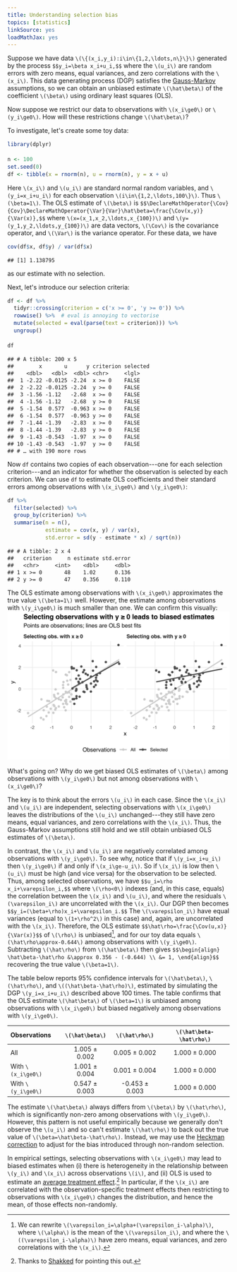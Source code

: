 ```yaml
---
title: Understanding selection bias
topics: [statistics]
linkSource: yes
loadMathJax: yes
---
```


Suppose we have data `\(\{(x_i,y_i):i\in\{1,2,\ldots,n\}\}\)` generated by the process
`$$y_i=\beta x_i+u_i,$$`
where the `\(u_i\)` are random errors with zero means, equal variances, and zero correlations with the `\(x_i\)`.
This data generating process (DGP) satisfies the [Gauss-Markov](https://en.wikipedia.org/wiki/Gauss–Markov_theorem) assumptions, so we can obtain an unbiased estimate `\(\hat\beta\)` of the coefficient `\(\beta\)` using ordinary least squares (OLS).

Now suppose we restrict our data to observations with `\(x_i\ge0\)` or `\(y_i\ge0\)`.
How will these restrictions change `\(\hat\beta\)`?

To investigate, let's create some toy data:

```r
library(dplyr)

n <- 100
set.seed(0)
df <- tibble(x = rnorm(n), u = rnorm(n), y = x + u)
```
Here `\(x_i\)` and `\(u_i\)` are standard normal random variables, and `\(y_i=x_i+u_i\)` for each observation `\(i\in\{1,2,\ldots,100\}\)`.
Thus `\(\beta=1\)`.
The OLS estimate of `\(\beta\)` is
`$$\DeclareMathOperator{\Cov}{Cov}\DeclareMathOperator{\Var}{Var}\hat\beta=\frac{\Cov(x,y)}{\Var(x)},$$`
where `\(x=(x_1,x_2,\ldots,x_{100})\)` and `\(y=(y_1,y_2,\ldots,y_{100})\)` are data vectors, `\(\Cov\)` is the covariance operator, and `\(\Var\)` is the variance operator.
For these data, we have

```r
cov(df$x, df$y) / var(df$x)
```

```
## [1] 1.138795
```
as our estimate with no selection.

Next, let's introduce our selection criteria:

```r
df <- df %>%
  tidyr::crossing(criterion = c('x >= 0', 'y >= 0')) %>%
  rowwise() %>%  # eval is annoying to vectorise
  mutate(selected = eval(parse(text = criterion))) %>%
  ungroup()

df
```

```
## # A tibble: 200 x 5
##        x       u      y criterion selected
##    <dbl>   <dbl>  <dbl> <chr>     <lgl>   
##  1 -2.22 -0.0125 -2.24  x >= 0    FALSE   
##  2 -2.22 -0.0125 -2.24  y >= 0    FALSE   
##  3 -1.56 -1.12   -2.68  x >= 0    FALSE   
##  4 -1.56 -1.12   -2.68  y >= 0    FALSE   
##  5 -1.54  0.577  -0.963 x >= 0    FALSE   
##  6 -1.54  0.577  -0.963 y >= 0    FALSE   
##  7 -1.44 -1.39   -2.83  x >= 0    FALSE   
##  8 -1.44 -1.39   -2.83  y >= 0    FALSE   
##  9 -1.43 -0.543  -1.97  x >= 0    FALSE   
## 10 -1.43 -0.543  -1.97  y >= 0    FALSE   
## # … with 190 more rows
```
Now `df` contains two copies of each observation---one for each selection criterion---and an indicator for whether the observation is selected by each criterion.
We can use `df` to estimate OLS coefficients and their standard errors among observations with `\(x_i\ge0\)` and `\(y_i\ge0\)`:

```r
df %>%
  filter(selected) %>%
  group_by(criterion) %>%
  summarise(n = n(),
            estimate = cov(x, y) / var(x),
            std.error = sd(y - estimate * x) / sqrt(n))
```

```
## # A tibble: 2 x 4
##   criterion     n estimate std.error
##   <chr>     <int>    <dbl>     <dbl>
## 1 x >= 0       48    1.02      0.136
## 2 y >= 0       47    0.356     0.110
```
The OLS estimate among observations with `\(x_i\ge0\)` approximates the true value `\(\beta=1\)` well.
However, the estimate among observations with `\(y_i\ge0\)` is much smaller than one.
We can confirm this visually:
![](figures/plot-1.svg)

What's going on?
Why do we get biased OLS estimates of `\(\beta\)` among observations with `\(y_i\ge0\)` but not among observations with `\(x_i\ge0\)`?

The key is to think about the errors `\(u_i\)` in each case.
Since the `\(x_i\)` and `\(u_i\)` are independent, selecting observations with `\(x_i\ge0\)` leaves the distributions of the `\(u_i\)` unchanged---they still have zero means, equal variances, and zero correlations with the `\(x_i\)`.
Thus, the Gauss-Markov assumptions still hold and we still obtain unbiased OLS estimates of `\(\beta\)`.

In contrast, the `\(x_i\)` and `\(u_i\)` are negatively correlated among observations with `\(y_i\ge0\)`.
To see why, notice that if `\(y_i=x_i+u_i\)` then `\(y_i\ge0\)` if and only if `\(x_i\ge-u_i\)`.
So if `\(x_i\)` is low then `\(u_i\)` must be high (and vice versa) for the observation to be selected.
Thus, among selected observations, we have
`$$u_i=\rho x_i+\varepsilon_i,$$`
where `\(\rho<0\)` indexes (and, in this case, equals) the correlation between the `\(x_i\)` and `\(u_i\)`, and where the residuals `\(\varepsilon_i\)` are uncorrelated with the `\(x_i\)`.
Our DGP then becomes
`$$y_i=(\beta+\rho)x_i+\varepsilon_i.$$`
The `\(\varepsilon_i\)` have equal variances (equal to `\(1+\rho^2\)` in this case) and, again, are uncorrelated with the `\(x_i\)`.
Therefore, the OLS estimate
`$$\hat\rho=\frac{\Cov(u,x)}{\Var(x)}$$`
of `\(\rho\)` is unbiased[^rho-hat], and for our toy data equals `\(\hat\rho\approx-0.644\)` among observations with `\(y_i\ge0\)`.
Subtracting `\(\hat\rho\)` from `\(\hat\beta\)` then gives
`$$\begin{align}
\hat\beta-\hat\rho
&\approx 0.356 - (-0.644) \\
&= 1,
\end{align}$$`
recovering the true value `\(\beta=1\)`.

[^rho-hat]: We can rewrite `\(\varepsilon_i=\alpha+(\varepsilon_i-\alpha)\)`, where `\(\alpha\)` is the mean of the `\(\varepsilon_i\)`, and where the `\((\varepsilon_i-\alpha)\)` have zero means, equal variances, and zero correlations with the `\(x_i\)`.

The table below reports 95% confidence intervals for `\(\hat\beta\)`, `\(\hat\rho\)`, and `\((\hat\beta-\hat\rho)\)`, estimated by simulating the DGP `\(y_i=x_i+u_i\)` described above 100 times.
The table confirms that the OLS estimate `\(\hat\beta\)` of `\(\beta=1\)` is unbiased among observations with `\(x_i\ge0\)` but biased negatively among observations with `\(y_i\ge0\)`.

|Observations   |  `\(\hat\beta\)`  |   `\(\hat\rho\)`   | `\(\hat\beta-\hat\rho\)` |
|:--------------|:-------------:|:--------------:|:--------------------:|
|All            | 1.005 ± 0.002 | 0.005 ± 0.002  |    1.000 ± 0.000     |
|With `\(x_i\ge0\)` | 1.001 ± 0.004 | 0.001 ± 0.004  |    1.000 ± 0.000     |
|With `\(y_i\ge0\)` | 0.547 ± 0.003 | -0.453 ± 0.003 |    1.000 ± 0.000     |

The estimate `\(\hat\beta\)` always differs from `\(\beta\)` by `\(\hat\rho\)`, which is significantly non-zero among observations with `\(y_i\ge0\)`.
However, this pattern is not useful empirically because we generally don't observe the `\(u_i\)` and so can't estimate `\(\hat\rho\)` to back out the true value of `\(\beta=\hat\beta-\hat\rho\)`.
Instead, we may use the [Heckman correction](https://en.wikipedia.org/wiki/Heckman_correction) to adjust for the bias introduced through non-random selection.

In empirical settings, selecting observations with `\(x_i\ge0\)` may lead to biased estimates when (i) there is heterogeneity in the relationship between `\(y_i\)` and `\(x_i\)` across observations `\(i\)`, and (ii) OLS is used to estimate an [average treatment effect](https://en.wikipedia.org/wiki/Average_treatment_effect).[^shakked]
In particular, if the `\(x_i\)` are correlated with the observation-specific treatment effects then restricting to observations with `\(x_i\ge0\)` changes the distribution, and hence the mean, of those effects non-randomly.

[^shakked]: Thanks to [Shakked](http://shakkednoy.com) for pointing this out.

